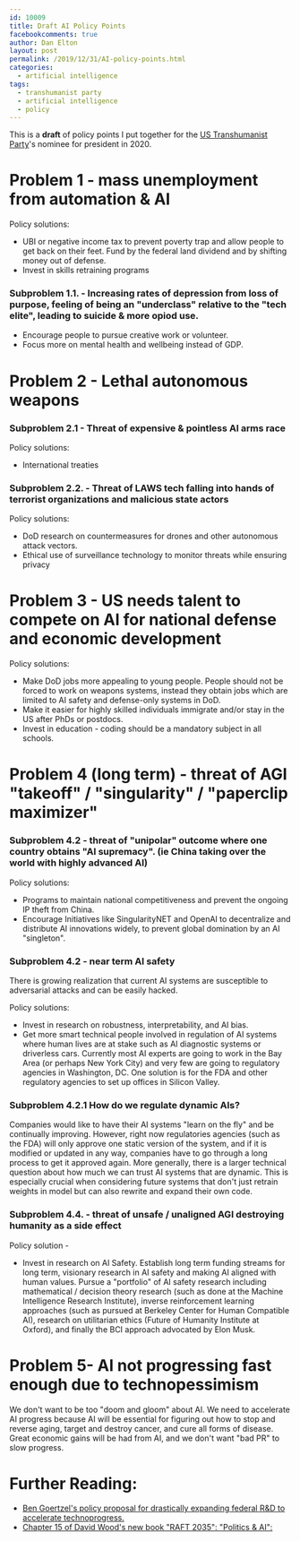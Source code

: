 ```yaml
---
id: 10009
title: Draft AI Policy Points
facebookcomments: true
author: Dan Elton
layout: post
permalink: /2019/12/31/AI-policy-points.html
categories:
  - artificial intelligence
tags:
  - transhumanist party
  - artificial intelligence
  - policy
---
```


This is a **draft** of policy points I put together for the [US Transhumanist Party](https://en.wikipedia.org/wiki/Transhumanist_Party)'s nominee for president in 2020. 

# Problem 1  - mass unemployment from automation &amp; AI

Policy solutions:

- UBI or negative income tax to prevent poverty trap and allow people to get back on their feet. Fund by the federal land dividend and by shifting money out of defense.
- Invest in skills retraining programs

###  Subproblem 1.1. - Increasing rates of depression from loss of purpose, feeling of being an &quot;underclass&quot; relative to the &quot;tech elite&quot;, leading to suicide &amp; more opiod use.

- Encourage people to pursue creative work or volunteer.
- Focus more on mental health and wellbeing instead of GDP.


# Problem 2 - Lethal autonomous weapons

###  Subproblem 2.1 - Threat of expensive &amp; pointless AI arms race

Policy solutions:

- International treaties

###  Subproblem 2.2. - Threat of LAWS tech falling into hands of terrorist organizations and malicious state actors

Policy solutions:

- DoD research on countermeasures for drones and other autonomous attack vectors.
- Ethical use of surveillance technology to monitor threats while ensuring privacy

# Problem 3 - US needs talent to compete on AI for national defense and economic development

Policy solutions:

- Make DoD jobs more appealing to young people. People should not be forced to work on weapons systems, instead they obtain jobs which are limited to AI safety and defense-only systems in DoD.
- Make it easier for highly skilled individuals immigrate and/or stay in the US after PhDs or postdocs.
- Invest in education - coding should be a mandatory subject in all schools.

# Problem 4 (long term) - threat of AGI &quot;takeoff&quot; / &quot;singularity&quot; / &quot;paperclip maximizer&quot;

###  Subproblem 4.2 - threat of &quot;unipolar&quot; outcome where one country obtains &quot;AI supremacy&quot;. (ie China taking over the world with highly advanced AI)

Policy solutions:

- Programs to maintain national competitiveness and prevent the ongoing IP theft from China.
- Encourage Initiatives like SingularityNET and OpenAI to decentralize and distribute AI innovations widely, to prevent global domination by an AI &quot;singleton&quot;.

###  Subproblem 4.2 - near term AI safety

There is growing realization that current AI systems are susceptible to adversarial attacks and can be easily hacked.

Policy solutions:

- Invest in research on robustness, interpretability, and AI bias.
- Get more smart technical people involved in regulation of AI systems where human lives are at stake such as AI diagnostic systems or driverless cars. Currently most AI experts are going to work in the Bay Area (or perhaps New York City) and very few are going to regulatory agencies in Washington, DC. One solution is for the FDA and other regulatory agencies to set up offices in Silicon Valley.

###  Subproblem 4.2.1 How do we regulate dynamic AIs?

Companies would like to have their AI systems &quot;learn on the fly&quot; and be continually improving. However, right now regulatories agencies (such as the FDA) will only approve one static version of the system, and if it is modified or updated in any way, companies have to go through a long process to get it approved again. More generally, there is a larger technical question about how much we can trust AI systems that are dynamic. This is especially crucial when considering future systems that don&#39;t just retrain weights in model but can also rewrite and expand their own code.

###  Subproblem 4.4. - threat of unsafe / unaligned AGI destroying humanity as a side effect

Policy solution -

- Invest in research on AI Safety. Establish long term funding streams for long term, visionary research in AI safety and making AI aligned with human values. Pursue a &quot;portfolio&quot; of AI safety research including mathematical / decision theory research (such as done at the Machine Intelligence Research Institute), inverse reinforcement learning approaches (such as pursued at Berkeley Center for Human Compatible AI), research on utilitarian ethics (Future of Humanity Institute at Oxford), and finally the BCI approach advocated by Elon Musk.

# Problem 5- AI not progressing fast enough due to technopessimism

We don&#39;t want to be too &quot;doom and gloom&quot; about AI. We need to accelerate AI progress because AI will be essential for figuring out how to stop and reverse aging, target and destroy cancer, and cure all forms of disease. Great economic gains will be had from AI, and we don&#39;t want &quot;bad PR&quot; to slow progress.

# Further Reading:

- [Ben Goertzel&#39;s policy proposal for drastically expanding federal R&amp;D to accelerate technoprogress.](https://ieet.org/index.php/IEET2/more/goertzel20151107)
- [Chapter 15 of David Wood&#39;s new book &quot;RAFT 2035&quot;: &quot;Politics &amp; AI&quot;:](https://transpolitica.org/projects/raft-2035/15-politics-and-ai/)

